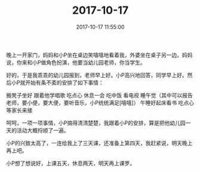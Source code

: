 ﻿---
title: "2017-10-17"
date: 2017-10-17 11:55:00
tags:
categories: 爸爸
---
晚上一开家门，妈妈和小P坐在桌边笑嘻嘻地看着我，外婆坐在桌子另一边。妈妈说，你来和小P做角色扮演，他要当幼儿园老师，你当学生。

好的，于是我乖乖的幼儿园报到，老师早上好。小P高兴地回答，同学早上好。然后小P就开始有条不紊的安排了如下事情：

搬凳子坐好
跟着他学唱歌
吃点心
休息一会
吃中饭
看电视
睡午觉（其中可以报告老师，要小便，要大便，要听音乐，小P统统满足[嘻嘻]）
午睡好起床看书
吃点心
等家长来接

呵呵，一项一项事情，小P搞得清清楚楚，我跟着小P的安排，算是把他幼儿园一天的活动大概捋顺了一遍。

小P的兴致太高了，一连给我上了三天课，还准备上第四天，我赶紧说，明天晚上再上吧。

小P想了想说好，上课五天，休息两天，明天再上课罗。